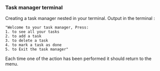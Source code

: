 ### Task manager terminal

Creating a task manager nested in your terminal. Output in the terminal : 

    "Welcome to your task manager, Press:
    1. to see all your tasks
    2. to add a task
    3. to delete a task
    4. to mark a task as done
    5. to Exit the task manager"
    
Each time one of the action has been performed it should return to the menu. 
